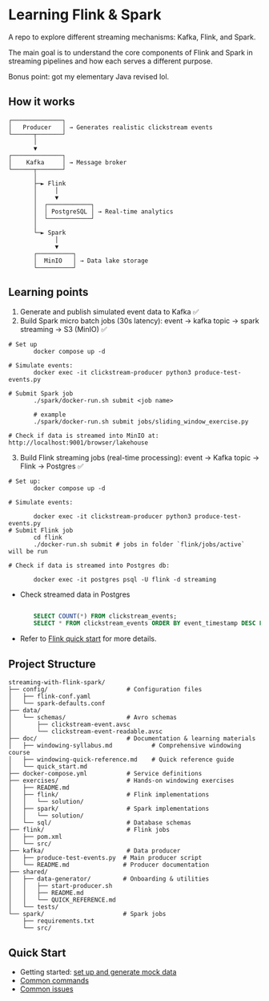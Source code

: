 # Learning Flink & Spark

A repo to explore different streaming mechanisms: Kafka, Flink, and Spark.

The main goal is to understand the core components of Flink and Spark in streaming pipelines and how each serves a different purpose.

Bonus point: got my elementary Java revised lol.

## How it works

```
┌──────────────┐
│   Producer   │ → Generates realistic clickstream events
└──────┬───────┘
       │
       ▼
┌──────────────┐
│    Kafka     │ → Message broker
└──────┬───────┘
       │
       ├─► Flink
       │     │
       │     ▼
       │  ┌────────────┐
       │  │ PostgreSQL │ → Real-time analytics
       │  └────────────┘
       │
       └─► Spark
             │
             ▼
       ┌──────────┐
       │  MinIO   │ → Data lake storage
       └──────────┘
```

## Learning points

1. Generate and publish simulated event data to Kafka ✅
2. Build Spark micro batch jobs (30s latency): event -> kafka topic -> spark streaming -> S3 (MinIO) ✅
```
# Set up
       docker compose up -d

# Simulate events:
       docker exec -it clickstream-producer python3 produce-test-events.py

# Submit Spark job
       ./spark/docker-run.sh submit <job name>
       
       # example
       ./spark/docker-run.sh submit jobs/sliding_window_exercise.py

# Check if data is streamed into MinIO at: http://localhost:9001/browser/lakehouse
```
3. Build Flink streaming jobs (real-time processing): event -> Kafka topic -> Flink -> Postgres ✅
```
# Set up: 
       docker compose up -d

# Simulate events: 

       docker exec -it clickstream-producer python3 produce-test-events.py
# Submit Flink job
       cd flink
       ./docker-run.sh submit # jobs in folder `flink/jobs/active` will be run

# Check if data is streamed into Postgres db:

       docker exec -it postgres psql -U flink -d streaming
```
- Check streamed data in Postgres
```sql

       SELECT COUNT(*) FROM clickstream_events;
       SELECT * FROM clickstream_events ORDER BY event_timestamp DESC LIMIT 10;
```
- Refer to [Flink quick start](https://github.com/phamthiminhtu/learn-flink-and-spark-streaming/tree/master/flink#overview) for more details.


## Project Structure

```
streaming-with-flink-spark/
├── config/                      # Configuration files
│   ├── flink-conf.yaml
│   └── spark-defaults.conf
├── data/
│   └── schemas/                 # Avro schemas
│       ├── clickstream-event.avsc
│       └── clickstream-event-readable.avsc
├── doc/                         # Documentation & learning materials
│   ├── windowing-syllabus.md           # Comprehensive windowing course
│   ├── windowing-quick-reference.md    # Quick reference guide
│   └── quick_start.md
├── docker-compose.yml           # Service definitions
├── exercises/                   # Hands-on windowing exercises
│   ├── README.md
│   ├── flink/                   # Flink implementations
│   │   └── solution/
│   ├── spark/                   # Spark implementations
│   │   └── solution/
│   └── sql/                     # Database schemas
├── flink/                       # Flink jobs
│   ├── pom.xml
│   └── src/
├── kafka/                       # Data producer
│   ├── produce-test-events.py  # Main producer script
│   └── README.md               # Producer documentation
├── shared/
│   ├── data-generator/         # Onboarding & utilities
│   │   ├── start-producer.sh
│   │   ├── README.md
│   │   └── QUICK_REFERENCE.md
│   └── tests/
└── spark/                      # Spark jobs
    ├── requirements.txt
    └── src/
```

## Quick Start

- Getting started: [set up and generate mock data](doc/quick_start.md#quick-start)
- [Common commands](doc/quick_start.md#common-commands)
- [Common issues](doc/quick_start.md#common-issues)
